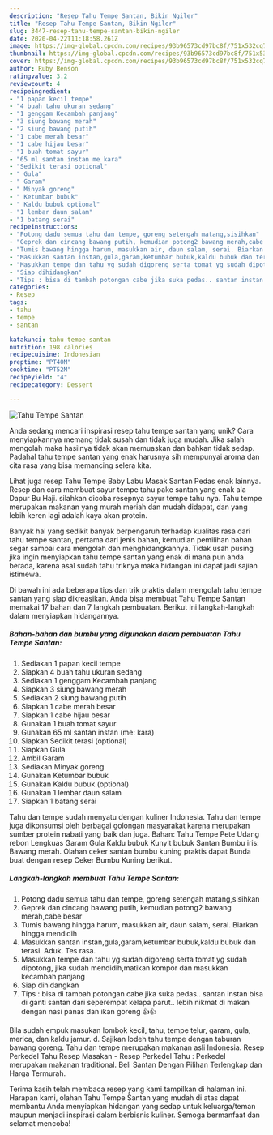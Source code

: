 ```yaml
---
description: "Resep Tahu Tempe Santan, Bikin Ngiler"
title: "Resep Tahu Tempe Santan, Bikin Ngiler"
slug: 3447-resep-tahu-tempe-santan-bikin-ngiler
date: 2020-04-22T11:18:58.261Z
image: https://img-global.cpcdn.com/recipes/93b96573cd97bc8f/751x532cq70/tahu-tempe-santan-foto-resep-utama.jpg
thumbnail: https://img-global.cpcdn.com/recipes/93b96573cd97bc8f/751x532cq70/tahu-tempe-santan-foto-resep-utama.jpg
cover: https://img-global.cpcdn.com/recipes/93b96573cd97bc8f/751x532cq70/tahu-tempe-santan-foto-resep-utama.jpg
author: Ruby Benson
ratingvalue: 3.2
reviewcount: 4
recipeingredient:
- "1 papan kecil tempe"
- "4 buah tahu ukuran sedang"
- "1 genggam Kecambah panjang"
- "3 siung bawang merah"
- "2 siung bawang putih"
- "1 cabe merah besar"
- "1 cabe hijau besar"
- "1 buah tomat sayur"
- "65 ml santan instan me kara"
- "Sedikit terasi optional"
- " Gula"
- " Garam"
- " Minyak goreng"
- " Ketumbar bubuk"
- " Kaldu bubuk optional"
- "1 lembar daun salam"
- "1 batang serai"
recipeinstructions:
- "Potong dadu semua tahu dan tempe, goreng setengah matang,sisihkan"
- "Geprek dan cincang bawang putih, kemudian potong2 bawang merah,cabe besar"
- "Tumis bawang hingga harum, masukkan air, daun salam, serai. Biarkan hingga mendidih"
- "Masukkan santan instan,gula,garam,ketumbar bubuk,kaldu bubuk dan terasi. Aduk. Tes rasa."
- "Masukkan tempe dan tahu yg sudah digoreng serta tomat yg sudah dipotong, jika sudah mendidih,matikan kompor dan masukkan kecambah panjang"
- "Siap dihidangkan"
- "Tips : bisa di tambah potongan cabe jika suka pedas.. santan instan bisa di ganti santan dari seperempat kelapa parut.. lebih nikmat di makan dengan nasi panas dan ikan goreng 👍👍"
categories:
- Resep
tags:
- tahu
- tempe
- santan

katakunci: tahu tempe santan 
nutrition: 198 calories
recipecuisine: Indonesian
preptime: "PT40M"
cooktime: "PT52M"
recipeyield: "4"
recipecategory: Dessert

---
```



![Tahu Tempe Santan](https://img-global.cpcdn.com/recipes/93b96573cd97bc8f/751x532cq70/tahu-tempe-santan-foto-resep-utama.jpg)

Anda sedang mencari inspirasi resep tahu tempe santan yang unik? Cara menyiapkannya memang tidak susah dan tidak juga mudah. Jika salah mengolah maka hasilnya tidak akan memuaskan dan bahkan tidak sedap. Padahal tahu tempe santan yang enak harusnya sih mempunyai aroma dan cita rasa yang bisa memancing selera kita.

Lihat juga resep Tahu Tempe Baby Labu Masak Santan Pedas enak lainnya. Resep dan cara membuat sayur tempe tahu pake santan yang enak ala Dapur Bu Haji. silahkan dicoba resepnya sayur tempe tahu nya. Tahu tempe merupakan makanan yang murah meriah dan mudah didapat, dan yang lebih keren lagi adalah kaya akan protein.

Banyak hal yang sedikit banyak berpengaruh terhadap kualitas rasa dari tahu tempe santan, pertama dari jenis bahan, kemudian pemilihan bahan segar sampai cara mengolah dan menghidangkannya. Tidak usah pusing jika ingin menyiapkan tahu tempe santan yang enak di mana pun anda berada, karena asal sudah tahu triknya maka hidangan ini dapat jadi sajian istimewa.


Di bawah ini ada beberapa tips dan trik praktis dalam mengolah tahu tempe santan yang siap dikreasikan. Anda bisa membuat Tahu Tempe Santan memakai 17 bahan dan 7 langkah pembuatan. Berikut ini langkah-langkah dalam menyiapkan hidangannya.

<!--inarticleads1-->

##### Bahan-bahan dan bumbu yang digunakan dalam pembuatan Tahu Tempe Santan:

1. Sediakan 1 papan kecil tempe
1. Siapkan 4 buah tahu ukuran sedang
1. Sediakan 1 genggam Kecambah panjang
1. Siapkan 3 siung bawang merah
1. Sediakan 2 siung bawang putih
1. Siapkan 1 cabe merah besar
1. Siapkan 1 cabe hijau besar
1. Gunakan 1 buah tomat sayur
1. Gunakan 65 ml santan instan (me: kara)
1. Siapkan Sedikit terasi (optional)
1. Siapkan  Gula
1. Ambil  Garam
1. Sediakan  Minyak goreng
1. Gunakan  Ketumbar bubuk
1. Gunakan  Kaldu bubuk (optional)
1. Gunakan 1 lembar daun salam
1. Siapkan 1 batang serai


Tahu dan tempe sudah menyatu dengan kuliner Indonesia. Tahu dan tempe juga dikonsumsi oleh berbagai golongan masyarakat karena merupakan sumber protein nabati yang baik dan juga. Bahan: Tahu Tempe Pete Udang rebon Lengkuas Garam Gula Kaldu bubuk Kunyit bubuk Santan Bumbu iris: Bawang merah. Olahan ceker santan bumbu kuning praktis dapat Bunda buat dengan resep Ceker Bumbu Kuning berikut. 

<!--inarticleads2-->

##### Langkah-langkah membuat Tahu Tempe Santan:

1. Potong dadu semua tahu dan tempe, goreng setengah matang,sisihkan
1. Geprek dan cincang bawang putih, kemudian potong2 bawang merah,cabe besar
1. Tumis bawang hingga harum, masukkan air, daun salam, serai. Biarkan hingga mendidih
1. Masukkan santan instan,gula,garam,ketumbar bubuk,kaldu bubuk dan terasi. Aduk. Tes rasa.
1. Masukkan tempe dan tahu yg sudah digoreng serta tomat yg sudah dipotong, jika sudah mendidih,matikan kompor dan masukkan kecambah panjang
1. Siap dihidangkan
1. Tips : bisa di tambah potongan cabe jika suka pedas.. santan instan bisa di ganti santan dari seperempat kelapa parut.. lebih nikmat di makan dengan nasi panas dan ikan goreng 👍👍


Bila sudah empuk masukan lombok kecil, tahu, tempe telur, garam, gula, merica, dan kaldu jamur. d. Sajikan lodeh tahu tempe dengan taburan bawang goreng. Tahu dan tempe merupakan makanan asli Indonesia. Resep Perkedel Tahu Resep Masakan - Resep Perkedel Tahu : Perkedel merupakan makanan traditional. Beli Santan Dengan Pilihan Terlengkap dan Harga Termurah. 

Terima kasih telah membaca resep yang kami tampilkan di halaman ini. Harapan kami, olahan Tahu Tempe Santan yang mudah di atas dapat membantu Anda menyiapkan hidangan yang sedap untuk keluarga/teman maupun menjadi inspirasi dalam berbisnis kuliner. Semoga bermanfaat dan selamat mencoba!
